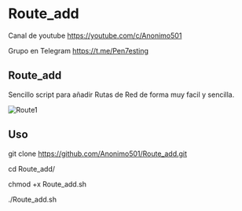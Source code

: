 # Route_add

Canal de youtube  https://youtube.com/c/Anonimo501

Grupo en Telegram https://t.me/Pen7esting

## Route_add

Sencillo script para añadir Rutas de Red de forma muy facil y sencilla.

![Route1](https://user-images.githubusercontent.com/67207446/149021471-0e214513-eee1-4cdd-a5fd-cf9cc6e8f03e.png)

## Uso

git clone https://github.com/Anonimo501/Route_add.git

cd Route_add/

chmod +x Route_add.sh

./Route_add.sh
